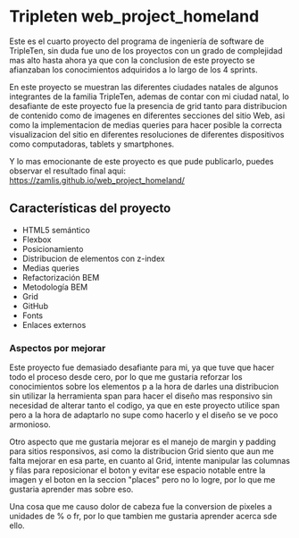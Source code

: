 # Tripleten web_project_homeland

Este es el cuarto proyecto del programa de ingeniería de software de TripleTen, sin duda fue uno de los proyectos con un grado de complejidad mas alto hasta ahora ya que con la conclusion de este proyecto se afianzaban los conocimientos adquiridos a lo largo de los 4 sprints.

En este proyecto se muestran las diferentes ciudades natales de algunos integrantes de la familia TripleTen, ademas de contar con mi ciudad natal, lo desafiante de este proyecto fue la presencia de grid tanto para distribucion de contenido como de imagenes en diferentes secciones del sitio Web, asi como la implementacion de medias queries para hacer posible la correcta visualizacion del sitio en diferentes resoluciones de diferentes dispositivos como computadoras, tablets y smartphones.

Y lo mas emocionante de este proyecto es que pude publicarlo, puedes observar el resultado final aqui:
https://zamlis.github.io/web_project_homeland/

## Características del proyecto

- HTML5 semántico
- Flexbox
- Posicionamiento
- Distribucion de elementos con z-index
- Medias queries
- Refactorización BEM
- Metodología BEM
- Grid
- GitHub
- Fonts
- Enlaces externos

### Aspectos por mejorar

Este proyecto fue demasiado desafiante para mi, ya que tuve que hacer todo el proceso desde cero, por lo que me gustaria reforzar los conocimientos sobre los elementos p a la hora de darles una distribucion sin utilizar la herramienta span para hacer el diseño mas responsivo sin necesidad de alterar tanto el codigo, ya que en este proyecto utilice span pero a la hora de adaptarlo no supe como hacerlo y el diseño se ve poco armonioso.

Otro aspecto que me gustaria mejorar es el manejo de margin y padding para sitios responsivos, asi como la distribucion Grid siento que aun me falta mejorar en esa parte, en cuanto al Grid, intente manipular las columnas y filas para reposicionar el boton y evitar ese espacio notable entre la imagen y el boton en la seccion "places" pero no lo logre, por lo que me gustaria aprender mas sobre eso.

Una cosa que me causo dolor de cabeza fue la conversion de pixeles a unidades de % o fr, por lo que tambien me gustaria aprender acerca sde ello.
